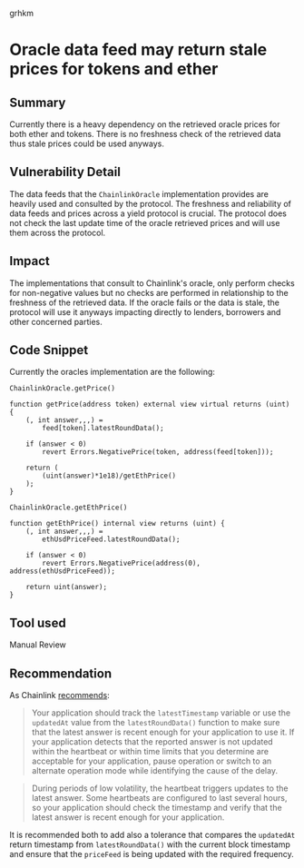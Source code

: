 grhkm
# Oracle data feed may return stale prices for tokens and ether

## Summary

Currently there is a heavy dependency on the retrieved oracle prices for both ether and tokens. There is no freshness check of the retrieved data thus stale prices could be used anyways.

## Vulnerability Detail

The data feeds that the `ChainlinkOracle` implementation provides are heavily used and consulted by the protocol. The freshness and reliability of data feeds and prices across a yield protocol is crucial. The protocol does not check the last update time of the oracle retrieved prices and will use them across the protocol.

## Impact

The implementations that consult to Chainlink's oracle, only perform checks for non-negative values but no checks are performed in relationship to the freshness of the retrieved data. If the oracle fails or the data is stale, the protocol will use it anyways impacting directly to lenders, borrowers and other concerned parties.

## Code Snippet

Currently the oracles implementation are the following:

```solidity
ChainlinkOracle.getPrice()

function getPrice(address token) external view virtual returns (uint) {
    (, int answer,,,) =
        feed[token].latestRoundData();

    if (answer < 0)
        revert Errors.NegativePrice(token, address(feed[token]));

    return (
        (uint(answer)*1e18)/getEthPrice()
    );
}

ChainlinkOracle.getEthPrice()

function getEthPrice() internal view returns (uint) {
    (, int answer,,,) =
        ethUsdPriceFeed.latestRoundData();

    if (answer < 0)
        revert Errors.NegativePrice(address(0), address(ethUsdPriceFeed));

    return uint(answer);
}

```

## Tool used

Manual Review

## Recommendation

As Chainlink [recommends](https://docs.chain.link/docs/using-chainlink-reference-contracts/#check-the-timestamp-of-the-latest-answer):

> Your application should track the `latestTimestamp` variable or use the `updatedAt` value from the `latestRoundData()` function to make sure that the latest answer is recent enough for your application to use it. If your application detects that the reported answer is not updated within the heartbeat or within time limits that you determine are acceptable for your application, pause operation or switch to an alternate operation mode while identifying the cause of the delay.

> During periods of low volatility, the heartbeat triggers updates to the latest answer. Some heartbeats are configured to last several hours, so your application should check the timestamp and verify that the latest answer is recent enough for your application.

It is recommended both to add also a tolerance that compares the `updatedAt` return timestamp from `latestRoundData()` with the current block timestamp and ensure that the `priceFeed` is being updated with the required frequency.

